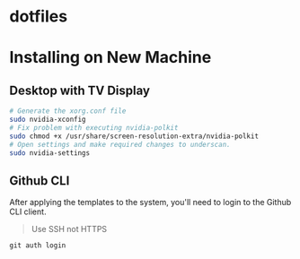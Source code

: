 # dotfiles

# Installing on New Machine

## Desktop with TV Display

```bash
# Generate the xorg.conf file
sudo nvidia-xconfig
# Fix problem with executing nvidia-polkit
sudo chmod +x /usr/share/screen-resolution-extra/nvidia-polkit
# Open settings and make required changes to underscan.
sudo nvidia-settings
```

## Github CLI

After applying the templates to the system, you'll need to login to the Github CLI client.

> Use SSH not HTTPS

`git auth login`

